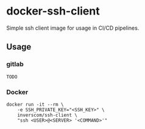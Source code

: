 # docker-ssh-client

Simple ssh client image for usage in CI/CD pipelines.

## Usage

### gitlab

```
TODO
```

### Docker

```
docker run -it --rm \
    -e SSH_PRIVATE_KEY="<SSH_KEY>" \
    inverscom/ssh-client \
    "ssh <USER>@<SERVER> '<COMMAND>'"
```